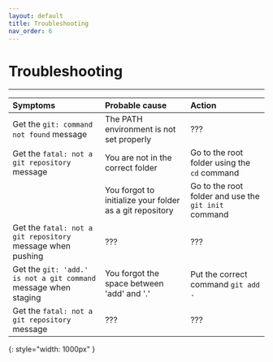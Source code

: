 ```yaml
---
layout: default
title: Troubleshooting
nav_order: 6
---
```


# Troubleshooting

--- 

| Symptoms                                                        | Probable cause                                           | Action                                                                                                      |
|:----------------------------------------------------------------|:---------------------------------------------------------|:------------------------------------------------------------------------------------------------------------|
| Get the `git: command not found` message                        | The PATH environment is not set properly                 | ???                                                                                                         |
| Get the `fatal: not a git repository` message                   | You are not in the correct folder                        | Go to the root folder using the `cd` command                                                                |
|                                                                 | You forgot to initialize your folder as a git repository | Go to the root folder and use the `git init` command                                                        |
| Get the `fatal: not a git repository` message when pushing      | ???                                                      | ???                                                                                                         
| Get the `git: 'add.' is not a git command` message when staging | You forgot the space between 'add' and '.'               | Put the correct command `git add .`                             
| Get the `fatal: not a git repository` message                   | ???                                                      | ??? 
{: style="width: 1000px" }
